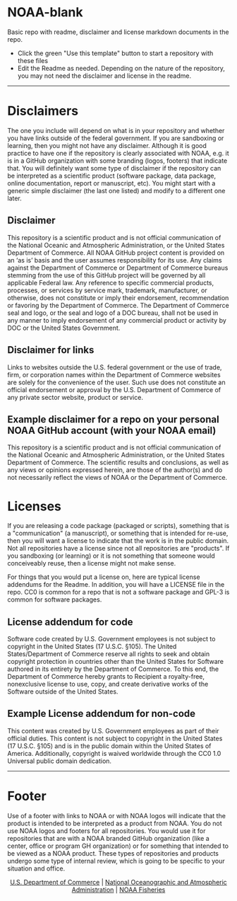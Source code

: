 # NOAA-blank

Basic repo with readme, disclaimer and license markdown documents in the repo.

* Click the green "Use this template" button to start a repository with these files
* Edit the Readme as needed. Depending on the nature of the repository, you may not need the disclaimer and license in the readme.


<hr>

# Disclaimers

The one you include will depend on what is in your repository and whether you have links outside of the federal government. If you are sandboxing or learning, then you might not have any disclaimer. Although it is good practice to have one if the repository is clearly associated with NOAA, e.g. it is in a GitHub organization with some branding (logos, footers) that indicate that. You will definitely want some type of disclaimer if the repository can be interpreted as a scientific product (software package, data package, online documentation, report or manuscript, etc). You might start with a generic simple disclaimer (the last one listed) and modify to a different one later.

## Disclaimer

This repository is a scientific product and is not official communication of the National Oceanic and Atmospheric Administration, or the United States Department of Commerce. All NOAA GitHub project content is provided on an ‘as is’ basis and the user assumes responsibility for its use. Any claims against the Department of Commerce or Department of Commerce bureaus stemming from the use of this GitHub project will be governed by all applicable Federal law. Any reference to specific commercial products, processes, or services by service mark, trademark, manufacturer, or otherwise, does not constitute or imply their endorsement, recommendation or favoring by the Department of Commerce. The Department of Commerce seal and logo, or the seal and logo of a DOC bureau, shall not be used in any manner to imply endorsement of any commercial product or activity by DOC or the United States Government.

## Disclaimer for links

Links to websites outside the U.S. federal government or the use of trade, firm, or corporation names within the Department of Commerce websites are solely for the convenience of the user. Such use does not constitute an official endorsement or approval by the U.S. Department of Commerce of any private sector website, product or service.

## Example disclaimer for a repo on your personal NOAA GitHub account (with your NOAA email)

This repository is a scientific product and is not official communication of the National Oceanic and Atmospheric Administration, or the United States Department of Commerce. The scientific results and conclusions, as well as any views or opinions expressed herein, are those of the author(s) and do not necessarily reflect the views of NOAA or the Department of Commerce.

# Licenses

If you are releasing a code package (packaged or scripts), something that is a "communication" (a manuscript), or something that is intended for re-use, then you will want a license to indicate that the work is in the public domain. Not all repositories have a license since not all repositories are "products". If you sandboxing (or learning) or it is not something that someone would conceiveably reuse, then a license might not make sense. 

For things that you would put a license on, here are typical license addendums for the Readme.  In addition, you will have a LICENSE file in the repo. CC0 is common for a repo that is not a software package and GPL-3 is common for software packages. 

## License addendum for code

Software code created by U.S. Government employees is not subject to copyright in the United States (17 U.S.C. §105). The United States/Department of Commerce reserve all rights to seek and obtain copyright protection in countries other than the United States for Software authored in its entirety by the Department of Commerce. To this end, the Department of Commerce hereby grants to Recipient a royalty-free, nonexclusive license to use, copy, and create derivative works of the Software outside of the United States.

## Example License addendum for non-code

This content was created by U.S. Government employees as part of their official duties.  This content is not subject to copyright in the United States (17 U.S.C. §105) and is in the public domain within the United States of America. Additionally, copyright is waived worldwide through the CC0 1.0 Universal public domain dedication.

<hr>

# Footer

Use of a footer with links to NOAA or with NOAA logos will indicate that the product is intended to be interpreted as a product from NOAA. You do not use NOAA logos and footers for all repositories. You would use it for repositories that are with a NOAA branded GitHub organization (like a center, office or program GH organization) or for something that intended to be viewed as a NOAA product. These types of repositories and products undergo some type of internal review, which is going to be specific to your situation and office.

<p align="center" vertical-align="center">
<a href="https://www.commerce.gov/">U.S. Department of Commerce</a> &vert; <a href="https://www.noaa.gov">National Oceanographic and Atmospheric Administration</a> &vert; <a href="https://www.fisheries.noaa.gov/">NOAA Fisheries</a>
</p>
